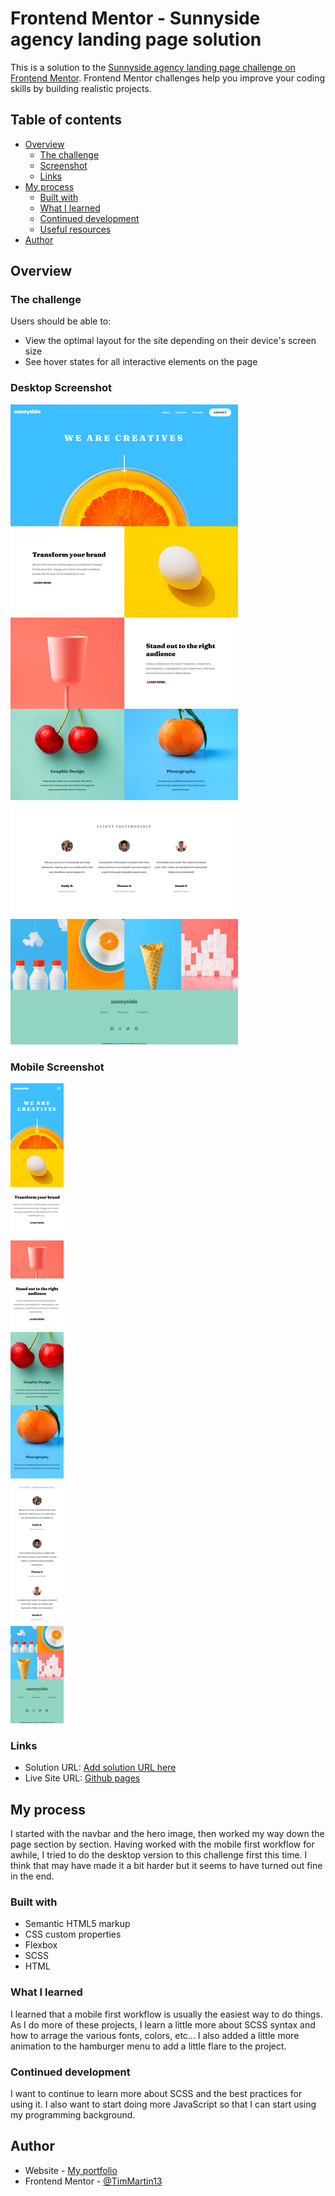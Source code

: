 # Frontend Mentor - Sunnyside agency landing page solution

This is a solution to the [Sunnyside agency landing page challenge on Frontend Mentor](https://www.frontendmentor.io/challenges/sunnyside-agency-landing-page-7yVs3B6ef). Frontend Mentor challenges help you improve your coding skills by building realistic projects.

## Table of contents

- [Overview](#overview)
  - [The challenge](#the-challenge)
  - [Screenshot](#screenshot)
  - [Links](#links)
- [My process](#my-process)
  - [Built with](#built-with)
  - [What I learned](#what-i-learned)
  - [Continued development](#continued-development)
  - [Useful resources](#useful-resources)
- [Author](#author)


## Overview

### The challenge

Users should be able to:

- View the optimal layout for the site depending on their device's screen size
- See hover states for all interactive elements on the page

### Desktop Screenshot

![Desktop](./images/screenshots/desktop_layout.png)

### Mobile Screenshot

![Mobile](./images/screenshots/mobile_layout.png)


### Links

- Solution URL: [Add solution URL here](https://your-solution-url.com)
- Live Site URL: [Github pages](https://timmartin13-frontend-mentor.github.io/sunnyside_agency/)

## My process

I started with the navbar and the hero image, then worked my way down the page section by section. Having worked with the mobile first workflow for awhile, I tried to do the desktop version to this challenge first this time. I think that may have made it a bit harder but it seems to have turned out fine in the end.

### Built with

- Semantic HTML5 markup
- CSS custom properties
- Flexbox
- SCSS
- HTML

### What I learned

I learned that a mobile first workflow is usually the easiest way to do things. As I do more of these projects, I learn a little more about SCSS syntax and how to arrage the various fonts, colors, etc... I also added a little more animation to the hamburger menu to add a little flare to the project.

### Continued development

I want to continue to learn more about SCSS and the best practices for using it. I also want to start doing more JavaScript so that I can start using my programming background.


## Author

- Website - [My portfolio](https://timmartin13.github.io/react-portfolio/)
- Frontend Mentor - [@TimMartin13](https://www.frontendmentor.io/profile/TimMartin13)


